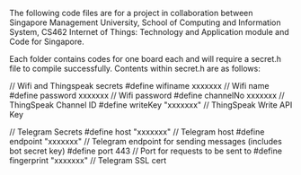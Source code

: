 The following code files are for a project in collaboration between Singapore Management University, School of Computing and Information System, CS462 Internet of Things: Technology and Application module and Code for Singapore. 

Each folder contains codes for one board each and will require a secret.h file to compile successfully. Contents within secret.h are as follows: 

// Wifi and Thingspeak secrets
#define wifiname xxxxxxx // Wifi name
#define password xxxxxxx // Wifi password 
#define channelNo xxxxxxx // ThingSpeak Channel ID
#define writeKey "xxxxxxx" // ThingSpeak Write API Key

// Telegram Secrets
#define host "xxxxxxx" // Telegram host 
#define endpoint "xxxxxxx" // Telegram endpoint for sending messages (includes bot secret key)
#define port 443 // Port for requests to be sent to
#define fingerprint "xxxxxxx" // Telegram SSL cert

